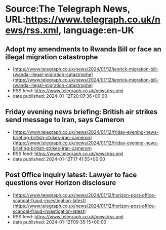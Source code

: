 # Source:The Telegraph News, URL:https://www.telegraph.co.uk/news/rss.xml, language:en-UK

## Adopt my amendments to Rwanda Bill or face an illegal migration catastrophe
 - [https://www.telegraph.co.uk/news/2024/01/12/jenrick-migration-bill-rwanda-illegal-migration-catastrophe](https://www.telegraph.co.uk/news/2024/01/12/jenrick-migration-bill-rwanda-illegal-migration-catastrophe)
 - RSS feed: https://www.telegraph.co.uk/news/rss.xml
 - date published: 2024-01-12T20:07:36+00:00



## Friday evening news briefing: British air strikes send message to Iran, says Cameron
 - [https://www.telegraph.co.uk/news/2024/01/12/friday-evening-news-briefing-british-strikes-iran-cameron](https://www.telegraph.co.uk/news/2024/01/12/friday-evening-news-briefing-british-strikes-iran-cameron)
 - RSS feed: https://www.telegraph.co.uk/news/rss.xml
 - date published: 2024-01-12T17:41:55+00:00



## Post Office inquiry latest: Lawyer to face questions over Horizon disclosure
 - [https://www.telegraph.co.uk/news/2024/01/12/horizon-post-office-scandal-fraud-investigation-latest](https://www.telegraph.co.uk/news/2024/01/12/horizon-post-office-scandal-fraud-investigation-latest)
 - RSS feed: https://www.telegraph.co.uk/news/rss.xml
 - date published: 2024-01-12T09:35:15+00:00




